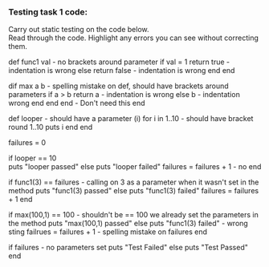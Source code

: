### Testing task 1 code:

  Carry out static testing on the code below.  
  Read through the code.  Highlight any errors you can see without correcting them.

 
def func1 val                  - no brackets around parameter
  if val = 1
  return true                  - indentation is wrong
  else
  return false                 - indentation is wrong
  end
end
  
dif max a b                   - spelling mistake on def, should have brackets around parameters
  if a > b
      return a                 - indentation is wrong
  else
  b                            - indentation wrong
  end 
end 
end                            - Don't need this end
  
def looper                     - should have a parameter (i)
  for i in 1..10               - should have bracket round 1..10
  puts i 
  end
end
 
failures = 0 
 
if looper == 10                  
  puts "looper passed"
else
  puts "looper failed"
  failures = failures + 1
                                - no end
  
if func1(3) == failures         - calling on 3 as a parameter when it wasn't set in the method
  puts "func1(3) passed"
else
  puts "func1(3) failed"
  failures = failures + 1 
end 
 
  
if max(100,1) == 100            - shouldn't be == 100 we already set the parameters in the method
  puts "max(100,1) passed"
else
  puts "func1(3) failed"        - wrong sting
  failrues = failures + 1       - spelling mistake on failures
end

  
if failures                     - no parameters set
  puts "Test Failed"
else
  puts "Test Passed"
end


